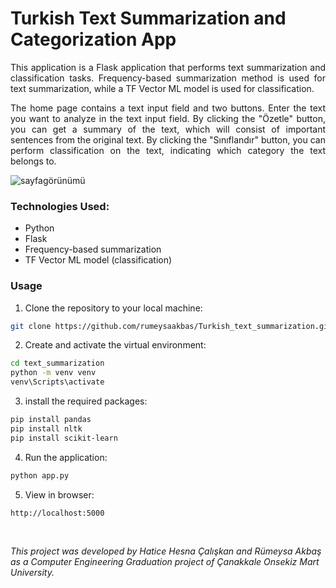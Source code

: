 # Turkish Text Summarization and Categorization App 

<p align="justify">This application is a Flask application that performs text summarization and classification tasks. Frequency-based summarization method is used for text summarization, while a TF Vector ML model is used for classification. </p>
<p align="justify">The home page contains a text input field and two buttons. Enter the text you want to analyze in the text input field. By clicking the "Özetle" button, you can get a summary of the text, which will consist of important sentences from the original text. By clicking the "Sınıflandır" button, you can perform classification on the text, indicating which category the text belongs to.</p>

![sayfagörünümü](https://github.com/hesnacaliskan/turkish_text_summarization/assets/56639245/5bda4e15-2cb5-4901-b2b3-e625e0f2e402)

### Technologies Used:

- Python
- Flask
- Frequency-based summarization
- TF Vector ML model (classification)

### Usage
1. Clone the repository to your local machine:
```bash
git clone https://github.com/rumeysaakbas/Turkish_text_summarization.git
```

2. Create and activate the virtual environment:
```bash
cd text_summarization
python -m venv venv
venv\Scripts\activate
```
3. install the required packages:
```bash
pip install pandas
pip install nltk
pip install scikit-learn
```

4. Run the application:
```bash
python app.py
```

5. View in browser:
```bash
http://localhost:5000
```
</br>


*This project was developed by Hatice Hesna Çalışkan and Rümeysa Akbaş as a Computer Engineering Graduation project of Çanakkale Onsekiz Mart University.*
